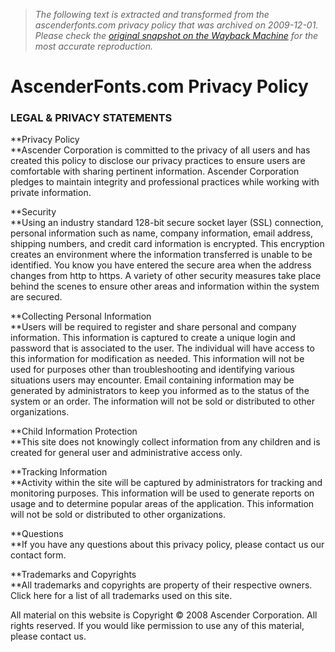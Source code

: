 > *The following text is extracted and transformed from the ascenderfonts.com privacy policy that was archived on 2009-12-01. Please check the [original snapshot on the Wayback Machine](https://web.archive.org/web/20091201042251id_/http%3A//www.ascenderfonts.com/info/privacy-policy.aspx) for the most accurate reproduction.*

# AscenderFonts.com Privacy Policy

### LEGAL & PRIVACY STATEMENTS

**Privacy Policy  
**Ascender Corporation is committed to the privacy of all users and has created this policy to disclose our privacy practices to ensure users are comfortable with sharing pertinent information. Ascender Corporation pledges to maintain integrity and professional practices while working with private information.

**Security  
**Using an industry standard 128-bit secure socket layer (SSL) connection, personal information such as name, company information, email address, shipping numbers, and credit card information is encrypted. This encryption creates an environment where the information transferred is unable to be identified. You know you have entered the secure area when the address changes from http to https. A variety of other security measures take place behind the scenes to ensure other areas and information within the system are secured.

**Collecting Personal Information  
**Users will be required to register and share personal and company information. This information is captured to create a unique login and password that is associated to the user. The individual will have access to this information for modification as needed. This information will not be used for purposes other than troubleshooting and identifying various situations users may encounter. Email containing information may be generated by administrators to keep you informed as to the status of the system or an order. The information will not be sold or distributed to other organizations.

**Child Information Protection  
**This site does not knowingly collect information from any children and is created for general user and administrative access only.

**Tracking Information  
**Activity within the site will be captured by administrators for tracking and monitoring purposes. This information will be used to generate reports on usage and to determine popular areas of the application. This information will not be sold or distributed to other organizations.

**Questions  
**If you have any questions about this privacy policy, please contact us our contact form.

**Trademarks and Copyrights  
**All trademarks and copyrights are property of their respective owners. Click here for a list of all trademarks used on this site.

All material on this website is Copyright © 2008 Ascender Corporation. All rights reserved. If you would like permission to use any of this material, please contact us.
